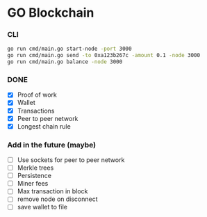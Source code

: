 # GO Blockchain

### CLI

```bash
go run cmd/main.go start-node -port 3000
go run cmd/main.go send -to 0xa123b267c -amount 0.1 -node 3000
go run cmd/main.go balance -node 3000 
```


### DONE

- [X] Proof of work
- [x] Wallet
- [x] Transactions
- [X] Peer to peer network
- [X] Longest chain rule

### Add in the future (maybe)
- [ ] Use sockets for peer to peer network
- [ ] Merkle trees
- [ ] Persistence
- [ ] Miner fees
- [ ] Max transaction in block
- [ ] remove node on disconnect
- [ ] save wallet to file